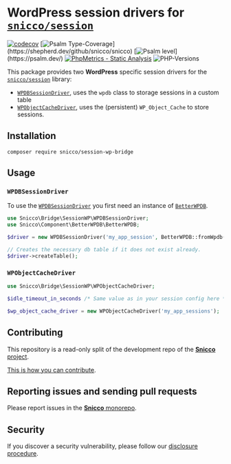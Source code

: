 # WordPress session drivers for [`snicco/session`](https://github.com/snicco/session)

[![codecov](https://img.shields.io/badge/Coverage-100%25-success
)](https://codecov.io/gh/sniccowp/sniccowp)
[![Psalm Type-Coverage](https://shepherd.dev/github/snicco/snicco/coverage.svg?)](https://shepherd.dev/github/snicco/snicco)
[![Psalm level](https://shepherd.dev/github/snicco/snicco/level.svg?)](https://psalm.dev/)
[![PhpMetrics - Static Analysis](https://img.shields.io/badge/PhpMetrics-Static_Analysis-2ea44f)](https://snicco.github.io/snicco/phpmetrics/SessionWPBridge/index.html)
![PHP-Versions](https://img.shields.io/badge/PHP-%5E7.4%7C%5E8.0%7C%5E8.1-blue)

This package provides two **WordPress** specific session drivers for
the [`snicco/session`](https://github.com/snicco/session) library:

- [`WPDBSessionDriver`](src/WPDBSessionDriver.php), uses the `wpdb` class to storage sessions in a custom table
- [`WPObjectCacheDriver`](src/WPObjectCacheDriver.php), uses the (persistent) `WP_Object_Cache` to store sessions.

## Installation

```shell
composer require snicco/session-wp-bridge
```

## Usage

### `WPDBSessionDriver`

To use the [`WPDBSessionDriver`](src/WPDBSessionDriver.php) you first need an instance
of [`BetterWPDB`](https://github.com/snicco/better-wpdb).

```php
use Snicco\Bridge\SessionWP\WPDBSessionDriver;
use Snicco\Component\BetterWPDB\BetterWPDB;

$driver = new WPDBSessionDriver('my_app_session', BetterWPDB::fromWpdb());

// Creates the necessary db table if it does not exist already.
$driver->createTable();
```

### `WPObjectCacheDriver`

```php
use Snicco\Bridge\SessionWP\WPObjectCacheDriver;

$idle_timeout_in_seconds /* Same value as in your session config here */

$wp_object_cache_driver = new WPObjectCacheDriver('my_app_sessions');
```


## Contributing

This repository is a read-only split of the development repo of the
[**Snicco** project](https://github.com/snicco/snicco).

[This is how you can contribute](https://github.com/snicco/snicco/blob/master/CONTRIBUTING.md).

## Reporting issues and sending pull requests

Please report issues in the
[**Snicco** monorepo](https://github.com/snicco/snicco/blob/master/CONTRIBUTING.md##using-the-issue-tracker).

## Security

If you discover a security vulnerability, please follow
our [disclosure procedure](https://github.com/snicco/snicco/blob/master/SECURITY.md).
